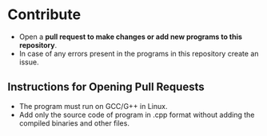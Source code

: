 # Contribute

- Open a **pull request to make changes or add new programs to this repository**.
- In case of any errors present in the programs in this repository create an issue.

## Instructions for Opening Pull Requests

- The program must run on GCC/G++ in Linux.
- Add only the source code of program in .cpp format without adding the compiled binaries and other files.
